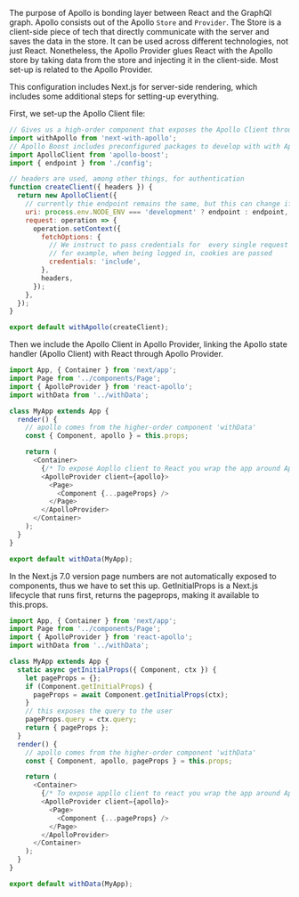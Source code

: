 The purpose of Apollo is bonding layer between React and the GraphQl graph. Apollo consists out of the Apollo `Store` and `Provider`. The Store is a client-side piece of tech that directly communicate with the server and saves the data in the store. It can be used across different technologies, not just React. Nonetheless, the Apollo Provider glues React with the Apollo store by taking data from the store and injecting it in the client-side. Most set-up is related to the Apollo Provider.

This configuration includes Next.js for server-side rendering, which includes some additional steps for setting-up everything.

First, we set-up the Apollo Client file:
```js
// Gives us a high-order component that exposes the Apollo Client through a prop
import withApollo from 'next-with-apollo';
// Apollo Boost includes preconfigured packages to develop with with Apollo Client
import ApolloClient from 'apollo-boost';
import { endpoint } from './config';

// headers are used, among other things, for authentication
function createClient({ headers }) {
  return new ApolloClient({
    // currently thie endpoint remains the same, but this can change if you go to production
    uri: process.env.NODE_ENV === 'development' ? endpoint : endpoint,
    request: operation => {
      operation.setContext({
        fetchOptions: {
          // We instruct to pass credentials for  every single request
          // for example, when being logged in, cookies are passed
          credentials: 'include',
        },
        headers,
      });
    },
  });
}

export default withApollo(createClient);
```
Then we include the Apollo Client in Apollo Provider, linking the Apollo state handler (Apollo Client) with React through Apollo Provider.
```js
import App, { Container } from 'next/app';
import Page from '../components/Page';
import { ApolloProvider } from 'react-apollo';
import withData from '../withData';

class MyApp extends App {
  render() {
    // apollo comes from the higher-order component 'withData'
    const { Component, apollo } = this.props;

    return (
      <Container>
        {/* To expose Aopllo client to React you wrap the app around ApolloProvider */}
        <ApolloProvider client={apollo}>
          <Page>
            <Component {...pageProps} />
          </Page>
        </ApolloProvider>
      </Container>
    );
  }
}

export default withData(MyApp);
```
In the Next.js 7.0 version page numbers are not automatically exposed to components, thus we have to set this up. GetInitialProps is a Next.js lifecycle that runs first, returns the pageprops, making it available to this.props.
```js
import App, { Container } from 'next/app';
import Page from '../components/Page';
import { ApolloProvider } from 'react-apollo';
import withData from '../withData';

class MyApp extends App {
  static async getInitialProps({ Component, ctx }) {
    let pageProps = {};
    if (Component.getInitialProps) {
      pageProps = await Component.getInitialProps(ctx);
    }
    // this exposes the query to the user
    pageProps.query = ctx.query;
    return { pageProps };
  }
  render() {
    // apollo comes from the higher-order component 'withData'
    const { Component, apollo, pageProps } = this.props;

    return (
      <Container>
        {/* To expose appllo client to react you wrap the app around ApolloProvider */}
        <ApolloProvider client={apollo}>
          <Page>
            <Component {...pageProps} />
          </Page>
        </ApolloProvider>
      </Container>
    );
  }
}

export default withData(MyApp);
```

